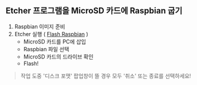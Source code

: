 ## Etcher 프로그램을 MicroSD 카드에 Raspbian 굽기
1. Raspbian 이미지 준비
2. Etcher 실행 ( [Flash Raspbian](https://youtu.be/OLgcbYjBZ4w) )
   * MicroSD 카드를 PC에 삽입
   * Raspbian 파일 선택
   * MicroSD 카드의 드라이브 확인
   * Flash!
> 작업 도중 '디스크 포맷' 팝업창이 뜰 경우 모두 '취소' 또는 종료를 선택하세요!
